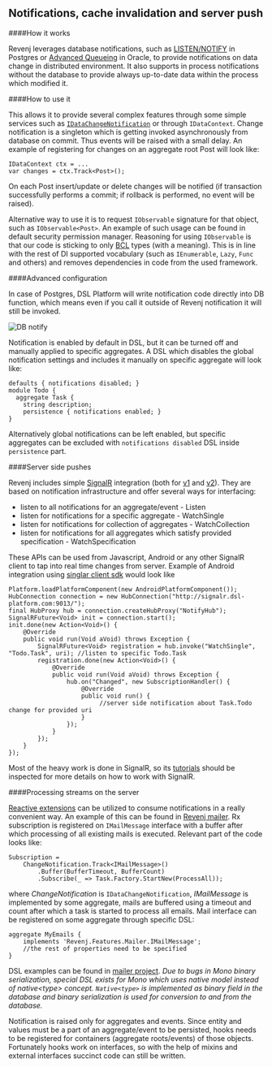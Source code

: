 ## Notifications, cache invalidation and server push

####How it works

Revenj leverages database notifications, such as [LISTEN/NOTIFY](http://www.postgresql.org/docs/9.1/static/sql-notify.html) in Postgres or [Advanced Queueing](http://docs.oracle.com/cd/B10501_01/appdev.920/a96587/qintro.htm) in Oracle, to provide notifications on data change in distributed environment. It also supports in process notifications without the database to provide always up-to-date data within the process which modified it.

####How to use it

This allows it to provide several complex features through some simple services such as [`IDataChangeNotification`](https://github.com/ngs-doo/revenj/blob/master/csharp/Core/Revenj.Core.Interface/DomainPatterns/Notification.cs) or through `IDataContext`. Change notification is a singleton which is getting invoked asynchronously from database on commit. Thus events will be raised with a small delay. An example of registering for changes on an aggregate root Post will look like:

    IDataContext ctx = ...
    var changes = ctx.Track<Post>();

On each Post insert/update or delete changes will be notified (if transaction successfully performs a commit; if rollback is performed, no event will be raised).

Alternative way to use it is to request `IObservable` signature for that object, such as `IObservable<Post>`. An example of such usage can be found in default security permission manager. Reasoning for using `IObservable` is that our code is sticking to only [BCL](http://en.wikipedia.org/wiki/Standard_Libraries_%28CLI%29) types (with a meaning). This is in line with the rest of DI supported vocabulary (such as `IEnumerable`, `Lazy`, `Func` and others) and removes dependencies in code from the used framework.

####Advanced configuration

In case of Postgres, DSL Platform will write notification code directly into DB function, which means even if you call it outside of Revenj notification it will still be invoked. 

![DB notify](pictures/postgres-notify.png)

Notification is enabled by default in DSL, but it can be turned off and manually applied to specific aggregates. A DSL which disables the global notification settings and includes it manually on specific aggregate will look like:

    defaults { notifications disabled; }
    module Todo {
      aggregate Task {
		string description;
        persistence { notifications enabled; }
	}

Alternatively global notifications can be left enabled, but specific aggregates can be excluded with `notifications disabled` DSL inside `persistence` part. 

####Server side pushes

Revenj includes simple [SignalR](http://signalr.net/) integration (both for [v1](https://github.com/ngs-doo/revenj/tree/master/csharp/Server/Revenj.SignalRWeb) and [v2](https://github.com/ngs-doo/revenj/tree/master/csharp/Server/Revenj.SignalR2SelfHost)). They are based on notification infrastructure and offer several ways for interfacing:

 * listen to all notifications for an aggregate/event - Listen
 * listen for notifications for a specific aggregate - WatchSingle
 * listen for notifications for collection of aggregates - WatchCollection
 * listen for notifications for all aggregates which satisfy provided specification - WatchSpecification

These APIs can be used from Javascript, Android or any other SignalR client to tap into real time changes from server. Example of Android integration using [singlar client sdk](https://github.com/SignalR/java-client) would look like

    Platform.loadPlatformComponent(new AndroidPlatformComponent());
    HubConnection connection = new HubConnection("http://signalr.dsl-platform.com:9013/");
    final HubProxy hub = connection.createHubProxy("NotifyHub");
    SignalRFuture<Void> init = connection.start();
    init.done(new Action<Void>() {
        @Override
        public void run(Void aVoid) throws Exception {
            SignalRFuture<Void> registration = hub.invoke("WatchSingle", "Todo.Task", uri); //listen to specific Todo.Task
            registration.done(new Action<Void>() {
                @Override
                public void run(Void aVoid) throws Exception {
                    hub.on("Changed", new SubscriptionHandler() {
                        @Override
                        public void run() {
                             //server side notification about Task.Todo change for provided uri
                        }
                    });
                }
            });
        }
    });

Most of the heavy work is done in SignalR, so its [tutorials](https://github.com/SignalR/SignalR/wiki/SignalR-JS-Client) should be inspected for more details on how to work with SignalR. 

####Processing streams on the server

[Reactive extensions](http://msdn.microsoft.com/en-us/data/gg577609.aspx) can be utilized to consume notifications in a really convenient way. An example of this can be found in [Revenj mailer](https://github.com/ngs-doo/revenj/blob/master/csharp/Features/Revenj.Features.Mailer/QueueProcessor.cs). Rx subscription is registered on `IMailMessage` interface with a buffer after which processing of all existing mails is executed. Relevant part of the code looks like:

    Subscription =
        ChangeNotification.Track<IMailMessage>()
            .Buffer(BufferTimeout, BufferCount)
            .Subscribe(_ => Task.Factory.StartNew(ProcessAll));
 
where *ChangeNotification* is `IDataChangeNotification`, *IMailMessage* is implemented by some aggregate, mails are buffered using a timeout and count after which a task is started to process all emails. Mail interface can be registered on some aggregate through specific DSL:

    aggregate MyEmails {
        implements 'Revenj.Features.Mailer.IMailMessage';
        //the rest of properties need to be specified
    }

DSL examples can be found in [mailer project](https://github.com/ngs-doo/revenj/tree/master/csharp/Features/Revenj.Features.Mailer/DSL). *Due to bugs in Mono binary serialization, special DSL exists for Mono which uses native model instead of native&lt;type&gt; concept. `Native<type>` is implemented as binary field in the database and binary serialization is used for conversion to and from the database.*

Notification is raised only for aggregates and events. Since entity and values must be a part of an aggregate/event to be persisted, hooks needs to be registered for containers (aggregate roots/events) of those objects. Fortunately hooks work on interfaces, so with the help of mixins and external interfaces succinct code can still be written. 